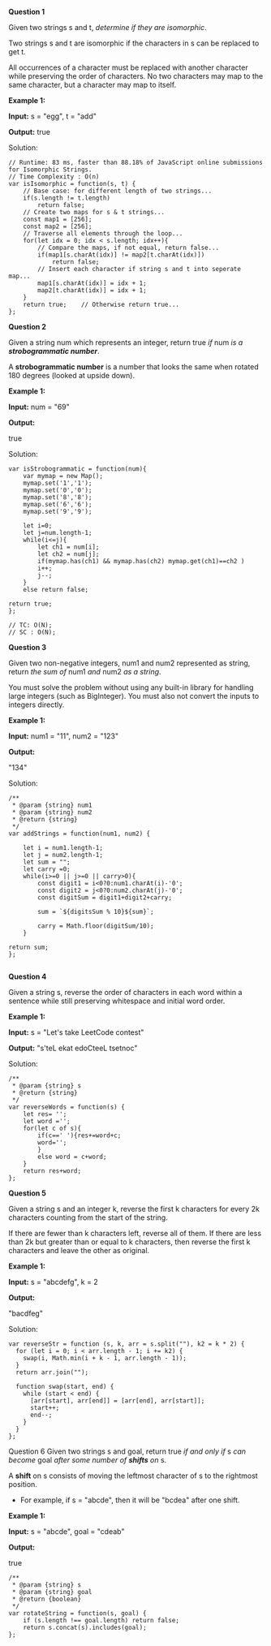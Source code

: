 
**Question 1**

Given two strings s and t, *determine if they are isomorphic*.

Two strings s and t are isomorphic if the characters in s can be replaced to get t.

All occurrences of a character must be replaced with another character while preserving the order of characters. No two characters may map to the same character, but a character may map to itself.

**Example 1:**

**Input:** s = "egg", t = "add"

**Output:** true

Solution:

```
// Runtime: 83 ms, faster than 88.18% of JavaScript online submissions for Isomorphic Strings.
// Time Complexity : O(n)
var isIsomorphic = function(s, t) {
    // Base case: for different length of two strings...
    if(s.length != t.length)
        return false;
    // Create two maps for s & t strings...
    const map1 = [256];
    const map2 = [256];
    // Traverse all elements through the loop...
    for(let idx = 0; idx < s.length; idx++){
        // Compare the maps, if not equal, return false...
        if(map1[s.charAt(idx)] != map2[t.charAt(idx)])
            return false;
        // Insert each character if string s and t into seperate map...
        map1[s.charAt(idx)] = idx + 1;
        map2[t.charAt(idx)] = idx + 1;
    }
    return true;    // Otherwise return true...
};

```



**Question 2**

Given a string num which represents an integer, return true *if* num *is a **strobogrammatic number***.

A **strobogrammatic number** is a number that looks the same when rotated 180 degrees (looked at upside down).

**Example 1:**

**Input:** num = "69"

**Output:**

true

Solution:

```
var isStrobogrammatic = function(num){
    var mymap = new Map();
    mymap.set('1','1');
    mymap.set('0','0');
    mymap.set('8','8');
    mymap.set('6','6');
    mymap.set('9','9');

    let i=0;
    let j=num.length-1;
    while(i<=j){
        let ch1 = num[i];
        let ch2 = num[j];
        if(mymap.has(ch1) && mymap.has(ch2) mymap.get(ch1)==ch2 )
        i++;
        j--;
    } 
    else return false;

return true;
};

// TC: O(N);
// SC : O(N);

```



**Question 3**

Given two non-negative integers, num1 and num2 represented as string, return *the sum of* num1 *and* num2 *as a string*.

You must solve the problem without using any built-in library for handling large integers (such as BigInteger). You must also not convert the inputs to integers directly.

**Example 1:**

**Input:** num1 = "11", num2 = "123"

**Output:**

"134"

Solution:

```
/**
 * @param {string} num1
 * @param {string} num2
 * @return {string}
 */
var addStrings = function(num1, num2) {

    let i = num1.length-1;
    let j = num2.length-1;
    let sum = "";
    let carry =0;
    while(i>=0 || j>=0 || carry>0){
        const digit1 = i<0?0:num1.charAt(i)-'0';
        const digit2 = j<0?0:num2.charAt(j)-'0';
        const digitSum = digit1+digit2+carry;

        sum = `${digitsSum % 10}${sum}`;

        carry = Math.floor(digitSum/10);
    }

return sum;
};


```


**Question 4**

Given a string s, reverse the order of characters in each word within a sentence while still preserving whitespace and initial word order.

**Example 1:**

**Input:** s = "Let's take LeetCode contest"

**Output:** "s'teL ekat edoCteeL tsetnoc"

Solution:

```
/**
 * @param {string} s
 * @return {string}
 */
var reverseWords = function(s) {
    let res= '';
    let word ='';
    for(let c of s){
        if(c==' '){res+=word+c;
        word='';
        }
        else word = c+word;
    }
    return res+word;
};

```


**Question 5**

Given a string s and an integer k, reverse the first k characters for every 2k characters counting from the start of the string.

If there are fewer than k characters left, reverse all of them. If there are less than 2k but greater than or equal to k characters, then reverse the first k characters and leave the other as original.

**Example 1:**

**Input:** s = "abcdefg", k = 2

**Output:**

"bacdfeg"




Solution:

```
var reverseStr = function (s, k, arr = s.split(""), k2 = k * 2) {
  for (let i = 0; i < arr.length - 1; i += k2) {
    swap(i, Math.min(i + k - 1, arr.length - 1));
  }
  return arr.join("");

  function swap(start, end) {
    while (start < end) {
      [arr[start], arr[end]] = [arr[end], arr[start]];
      start++;
      end--;
    }
  }
};

```
Question 6
Given two strings s and goal, return true *if and only if* s *can become* goal *after some number of **shifts** on* s.

A **shift** on s consists of moving the leftmost character of s to the rightmost position.

- For example, if s = "abcde", then it will be "bcdea" after one shift.

**Example 1:**

**Input:** s = "abcde", goal = "cdeab"

**Output:**

true

```
/**
 * @param {string} s
 * @param {string} goal
 * @return {boolean}
 */
var rotateString = function(s, goal) {
    if (s.length !== goal.length) return false;
    return s.concat(s).includes(goal);
};
```


